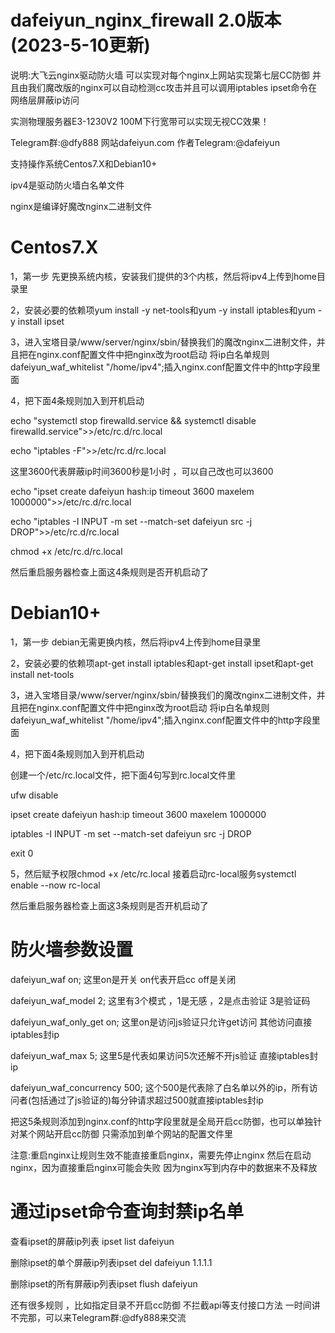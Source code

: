 # dafeiyun_nginx_firewall 2.0版本(2023-5-10更新)

说明:大飞云nginx驱动防火墙 可以实现对每个nginx上网站实现第七层CC防御 并且由我们魔改版的nginx可以自动检测cc攻击并且可以调用iptables ipset命令在网络层屏蔽ip访问

实测物理服务器E3-1230V2  100M下行宽带可以实现无视CC效果！

Telegram群:@dfy888   网站dafeiyun.com    作者Telegram:@dafeiyun 

支持操作系统Centos7.X和Debian10+

ipv4是驱动防火墙白名单文件

nginx是编译好魔改nginx二进制文件

# Centos7.X

1，第一步 先更换系统内核，安装我们提供的3个内核，然后将ipv4上传到home目录里

2，安装必要的依赖项yum install -y net-tools和yum -y install iptables和yum -y install ipset

3，进入宝塔目录/www/server/nginx/sbin/替换我们的魔改nginx二进制文件，并且把在nginx.conf配置文件中把nginx改为root启动 将ip白名单规则dafeiyun_waf_whitelist "/home/ipv4";插入nginx.conf配置文件中的http字段里面

4，把下面4条规则加入到开机启动

echo "systemctl stop firewalld.service && systemctl disable firewalld.service">>/etc/rc.d/rc.local

echo "iptables -F">>/etc/rc.d/rc.local

这里3600代表屏蔽ip时间3600秒是1小时  ，可以自己改也可以3600

echo "ipset create dafeiyun hash:ip timeout 3600 maxelem 1000000">>/etc/rc.d/rc.local

echo "iptables -I INPUT -m set --match-set dafeiyun src -j DROP">>/etc/rc.d/rc.local

chmod +x /etc/rc.d/rc.local

然后重启服务器检查上面这4条规则是否开机启动了

# Debian10+

1，第一步 debian无需更换内核，然后将ipv4上传到home目录里

2，安装必要的依赖项apt-get install iptables和apt-get install ipset和apt-get install net-tools

3，进入宝塔目录/www/server/nginx/sbin/替换我们的魔改nginx二进制文件，并且把在nginx.conf配置文件中把nginx改为root启动 将ip白名单规则dafeiyun_waf_whitelist "/home/ipv4";插入nginx.conf配置文件中的http字段里面

4，把下面4条规则加入到开机启动

创建一个/etc/rc.local文件，把下面4句写到rc.local文件里

ufw disable

ipset create dafeiyun hash:ip timeout 3600 maxelem 1000000

iptables -I INPUT -m set --match-set dafeiyun src -j DROP

exit 0

5，然后赋予权限chmod +x /etc/rc.local   接着启动rc-local服务systemctl enable --now rc-local

然后重启服务器检查上面这3条规则是否开机启动了



# 防火墙参数设置

dafeiyun_waf on;   这里on是开关  on代表开启cc   off是关闭

dafeiyun_waf_model 2;  这里有3个模式 ，1是无感 ，2是点击验证 3是验证码

dafeiyun_waf_only_get on;  这里on是访问js验证只允许get访问  其他访问直接iptables封ip

dafeiyun_waf_max 5;  这里5是代表如果访问5次还解不开js验证 直接iptables封ip
  
dafeiyun_waf_concurrency 500; 这个500是代表除了白名单以外的ip，所有访问者(包括通过了js验证的)每分钟请求超过500就直接iptables封ip

把这5条规则添加到nginx.conf的http字段里就是全局开启cc防御，也可以单独针对某个网站开启cc防御 只需添加到单个网站的配置文件里

注意:重启nginx让规则生效不能直接重启nginx，需要先停止nginx 然后在启动nginx，因为直接重启nginx可能会失败 因为nginx写到内存中的数据来不及释放

# 通过ipset命令查询封禁ip名单

查看ipset的屏蔽ip列表 ipset list dafeiyun

删除ipset的单个屏蔽ip列表ipset del dafeiyun 1.1.1.1

删除ipset的所有屏蔽ip列表ipset flush dafeiyun

还有很多规则 ，比如指定目录不开启cc防御 不拦截api等支付接口方法 一时间讲不完那，可以来Telegram群:@dfy888来交流 

